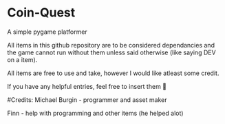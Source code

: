 # Coin-Quest
A simple pygame platformer

All items in this github repository are to be considered dependancies and the game cannot run without them unless said otherwise (like saying DEV on a item).

All items are free to use and take, however I would like atleast some credit.

If you have any helpful entries, feel free to insert them 🙂

#Credits:
Michael Burgin - programmer and asset maker


Finn - help with programming and other items (he helped alot)
